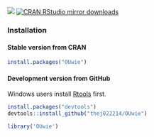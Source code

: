 [![](https://www.r-pkg.org/badges/version/OUwie)](https://www.r-pkg.org/pkg/OUwie)
[![CRAN RStudio mirror downloads](https://cranlogs.r-pkg.org/badges/OUwie)](https://www.r-pkg.org/pkg/OUwie)


### Installation

#### Stable version from CRAN


```r
install.packages("OUwie")
```

#### Development version from GitHub

Windows users install [Rtools](https://cran.r-project.org/bin/windows/Rtools/) first.


```r
install.packages("devtools")
devtools::install_github("thej022214/OUwie")
```


```r
library('OUwie')
```
